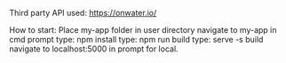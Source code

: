 Third party API used: https://onwater.io/

How to start:
Place my-app folder in user directory
navigate to my-app in cmd prompt
type: npm install
type: npm run build
type: serve -s build
navigate to localhost:5000 in prompt for local.
